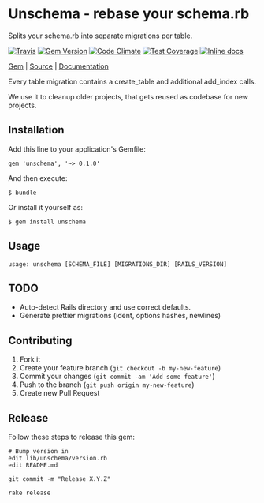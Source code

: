 [github]: https://github.com/neopoly/unschema
[doc]: http://rubydoc.info/github/neopoly/unschema/master/file/README.md
[gem]: https://rubygems.org/gems/unschema
[travis]: https://travis-ci.org/neopoly/unschema
[codeclimate]: https://codeclimate.com/github/neopoly/unschema
[inchpages]: https://inch-ci.org/github/neopoly/unschema

# Unschema - rebase your schema.rb

Splits your schema.rb into separate migrations per table.

[![Travis](https://img.shields.io/travis/neopoly/unschema.svg?branch=master)][travis]
[![Gem Version](https://img.shields.io/gem/v/unschema.svg)][gem]
[![Code Climate](https://img.shields.io/codeclimate/github/neopoly/unschema.svg)][codeclimate]
[![Test Coverage](https://codeclimate.com/github/neopoly/unschema/badges/coverage.svg)][codeclimate]
[![Inline docs](https://inch-ci.org/github/neopoly/unschema.svg?branch=master&style=flat)][inchpages]

[Gem][gem] |
[Source][github] |
[Documentation][doc]

Every table migration contains a create_table and additional add_index calls.

We use it to cleanup older projects, that gets reused as codebase for new projects.

## Installation

Add this line to your application's Gemfile:

    gem 'unschema', '~> 0.1.0'

And then execute:

    $ bundle

Or install it yourself as:

    $ gem install unschema

## Usage

    usage: unschema [SCHEMA_FILE] [MIGRATIONS_DIR] [RAILS_VERSION]

## TODO

* Auto-detect Rails directory and use correct defaults.
* Generate prettier migrations (ident, options hashes, newlines)

## Contributing

1. Fork it
2. Create your feature branch (`git checkout -b my-new-feature`)
3. Commit your changes (`git commit -am 'Add some feature'`)
4. Push to the branch (`git push origin my-new-feature`)
5. Create new Pull Request

## Release

Follow these steps to release this gem:

    # Bump version in
    edit lib/unschema/version.rb
    edit README.md

    git commit -m "Release X.Y.Z"

    rake release
